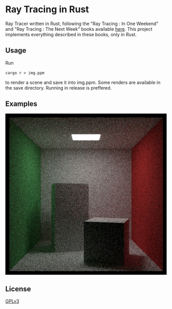 # Ray Tracing in Rust

Ray Tracer written in Rust, following the "Ray Tracing : In One Weekend" and "Ray Tracing : The Next Week" books available [here](https://raytracing.github.io/). This project implements everything described in these books, only in Rust.

## Usage

Run 

    cargo r > img.ppm

to render a scene and save it into img.ppm. 
Some renders are available in the save directory. 
Running in release is preffered.

## Examples

![Example images](/../save/cornell.png?raw=true "Cornell Box")


## License
[GPLv3](license.md)